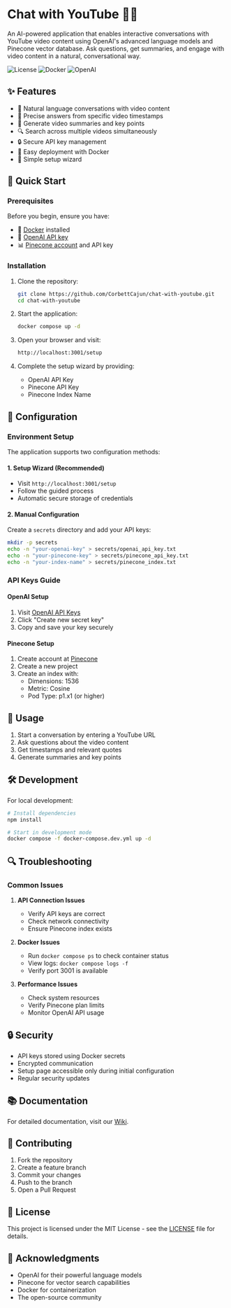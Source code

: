 # Chat with YouTube 🎥💬

An AI-powered application that enables interactive conversations with YouTube video content using OpenAI's advanced language models and Pinecone vector database. Ask questions, get summaries, and engage with video content in a natural, conversational way.

![License](https://img.shields.io/badge/license-MIT-blue.svg)
![Docker](https://img.shields.io/badge/docker-powered-blue.svg)
![OpenAI](https://img.shields.io/badge/OpenAI-GPT-green.svg)

## ✨ Features

- 🤖 Natural language conversations with video content
- 🎯 Precise answers from specific video timestamps
- 📝 Generate video summaries and key points
- 🔍 Search across multiple videos simultaneously
- 🔒 Secure API key management
- 🐳 Easy deployment with Docker
- 🚀 Simple setup wizard

## 🚀 Quick Start

### Prerequisites

Before you begin, ensure you have:

- 🐳 [Docker](https://www.docker.com/products/docker-desktop/) installed
- 🔑 [OpenAI API key](https://platform.openai.com/account/api-keys)
- 📊 [Pinecone account](https://app.pinecone.io/) and API key

### Installation

1. Clone the repository:

   ```bash
   git clone https://github.com/CorbettCajun/chat-with-youtube.git
   cd chat-with-youtube
   ```

2. Start the application:

   ```bash
   docker compose up -d
   ```

3. Open your browser and visit:

   ```bash
   http://localhost:3001/setup
   ```

4. Complete the setup wizard by providing:
   - OpenAI API Key
   - Pinecone API Key
   - Pinecone Index Name

## 🔧 Configuration

### Environment Setup

The application supports two configuration methods:

#### 1. Setup Wizard (Recommended)

- Visit `http://localhost:3001/setup`
- Follow the guided process
- Automatic secure storage of credentials

#### 2. Manual Configuration

Create a `secrets` directory and add your API keys:

```bash
mkdir -p secrets
echo -n "your-openai-key" > secrets/openai_api_key.txt
echo -n "your-pinecone-key" > secrets/pinecone_api_key.txt
echo -n "your-index-name" > secrets/pinecone_index.txt
```

### API Keys Guide

#### OpenAI Setup

1. Visit [OpenAI API Keys](https://platform.openai.com/account/api-keys)
2. Click "Create new secret key"
3. Copy and save your key securely

#### Pinecone Setup

1. Create account at [Pinecone](https://app.pinecone.io/)
2. Create a new project
3. Create an index with:
   - Dimensions: 1536
   - Metric: Cosine
   - Pod Type: p1.x1 (or higher)

## 📝 Usage

1. Start a conversation by entering a YouTube URL
2. Ask questions about the video content
3. Get timestamps and relevant quotes
4. Generate summaries and key points

## 🛠️ Development

For local development:

```bash
# Install dependencies
npm install

# Start in development mode
docker compose -f docker-compose.dev.yml up -d
```

## 🔍 Troubleshooting

### Common Issues

1. **API Connection Issues**
   - Verify API keys are correct
   - Check network connectivity
   - Ensure Pinecone index exists

2. **Docker Issues**
   - Run `docker compose ps` to check container status
   - View logs: `docker compose logs -f`
   - Verify port 3001 is available

3. **Performance Issues**
   - Check system resources
   - Verify Pinecone plan limits
   - Monitor OpenAI API usage

## 🔒 Security

- API keys stored using Docker secrets
- Encrypted communication
- Setup page accessible only during initial configuration
- Regular security updates

## 📚 Documentation

For detailed documentation, visit our [Wiki](https://github.com/CorbettCajun/chat-with-youtube/wiki).

## 🤝 Contributing

1. Fork the repository
2. Create a feature branch
3. Commit your changes
4. Push to the branch
5. Open a Pull Request

## 📄 License

This project is licensed under the MIT License - see the [LICENSE](LICENSE) file for details.

## 🙏 Acknowledgments

- OpenAI for their powerful language models
- Pinecone for vector search capabilities
- Docker for containerization
- The open-source community
